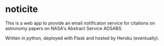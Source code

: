 # noticite

This is a web app to provide an email notificaton service for citations on astronomy papers on NASA's Abstract Service ADSABS.

Written in python, deployed with Flask and hosted by Heroku (eventually). 
